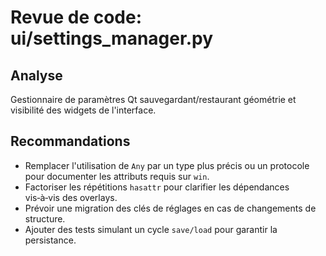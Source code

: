 # Revue de code: ui/settings_manager.py

## Analyse
Gestionnaire de paramètres Qt sauvegardant/restaurant géométrie et visibilité des widgets de l'interface.

## Recommandations
- Remplacer l'utilisation de `Any` par un type plus précis ou un protocole pour documenter les attributs requis sur `win`.
- Factoriser les répétitions `hasattr` pour clarifier les dépendances vis‑à‑vis des overlays.
- Prévoir une migration des clés de réglages en cas de changements de structure.
- Ajouter des tests simulant un cycle `save/load` pour garantir la persistance.
